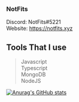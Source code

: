 ### NotFits

Discord: NotFits#5221 <br>
Website: https://notfits.xyz<br>

## Tools That I use
> Javascript <br>
> Typescript<br>
> MongoDB<br>
> NodeJS<br>

[![Anurag's GitHub stats](https://github-readme-stats.vercel.app/api?username=NotFits)](https://github.com/anuraghazra/github-readme-stats)
